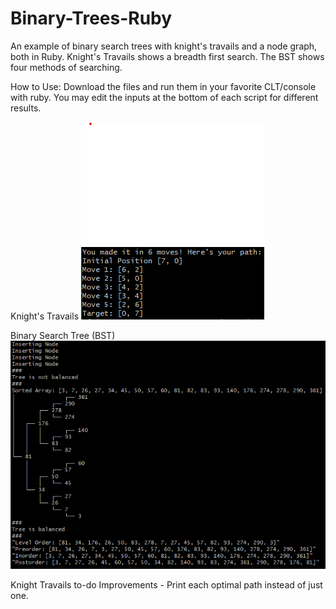# Binary-Trees-Ruby
An example of binary search trees with knight's travails and a node graph, both in Ruby.
Knight's Travails shows a breadth first search.
The BST shows four methods of searching. 

How to Use: Download the files and run them in your favorite CLT/console with ruby. You may edit the inputs at the bottom of each script for different results.

Knight's Travails
![Knight Travails Image](./assets/KnightTravails.png)

Binary Search Tree (BST)
![Binary Search Tree Image](./assets/BinarySearchTree.png)

Knight Travails to-do Improvements - Print each optimal path instead of just one.
